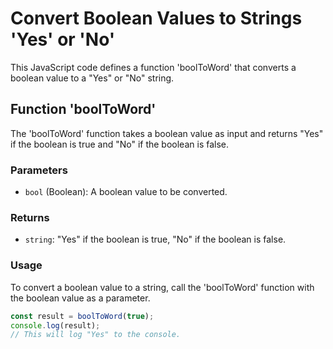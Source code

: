 # Convert Boolean Values to Strings 'Yes' or 'No'

This JavaScript code defines a function 'boolToWord' that converts a boolean value to a "Yes" or "No" string.

## Function 'boolToWord'

The 'boolToWord' function takes a boolean value as input and returns "Yes" if the boolean is true and "No" if the boolean is false.

### Parameters

- `bool` (Boolean): A boolean value to be converted.

### Returns

- `string`: "Yes" if the boolean is true, "No" if the boolean is false.

### Usage

To convert a boolean value to a string, call the 'boolToWord' function with the boolean value as a parameter.

```javascript
const result = boolToWord(true);
console.log(result);
// This will log "Yes" to the console.
